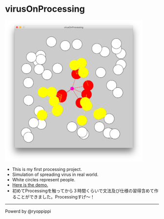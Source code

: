 # virusOnProcessing

<img src="./Screenshot/app.png" width="450">

*  This is my first processing project.
*  Simulation of spreading virus in real world.
*  White circles represent people.
*  <a href="https://dl.dropboxusercontent.com/u/58534474/hikari/index.html" target="_blank">Here is the demo.</a>
* 初めてProcessingを触ってから３時間くらいで文法及び仕様の習得含めて作ることができました。Processingすげ〜！



---
Powerd by @ryoppippi
